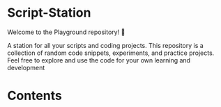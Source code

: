 # Script-Station
Welcome to the Playground repository! 🎉

A station for all your scripts and coding projects. This repository is a collection of random code snippets, experiments, and practice projects. Feel free to explore and use the code for your own learning and development

# Contents
